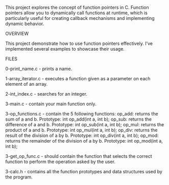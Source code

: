 This project explores the concept of function pointers in C. Function pointers allow you to dynamically call functions at runtime, which is particularly useful for creating callback mechanisms and implementing dynamic behavior.

OVERVIEW

This project demonstrate how to use function pointers effectively. I’ve implemented several examples to showcase their usage.

FILES

0-print_name.c - prints a name.

1-array_iterator.c - executes a function given as a parameter on each element of an array.

2-int_index.c - searches for an integer.

3-main.c - contain your main function only.

3-op_functions.c - contain the 5 following functions:
op_add: returns the sum of a and b. Prototype: int op_add(int a, int b);
op_sub: returns the difference of a and b. Prototype: int op_sub(int a, int b);
op_mul: returns the product of a and b. Prototype: int op_mul(int a, int b);
op_div: returns the result of the division of a by b. Prototype: int op_div(int a, int b);
op_mod: returns the remainder of the division of a by b. Prototype: int op_mod(int a, int b);

3-get_op_func.c - should contain the function that selects the correct function to perform the operation asked by the user.

3-calc.h - contains all the function prototypes and data structures used by the program.
